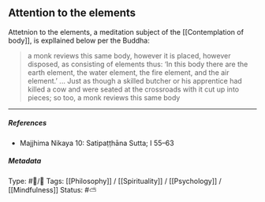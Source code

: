 ## Attention to the elements  # 

Attetnion to the elements, a meditation subject of the [[Contemplation of body]], is expllained below per the Buddha:

> a monk reviews this same body, however it is placed, however disposed, as consisting of elements thus: ‘In this body there are the earth element, the water element, the fire element, and the air element.’ ... Just as though a skilled butcher or his apprentice had killed a cow and were seated at the crossroads with it cut up into pieces; so too, a monk reviews this same body

___

##### References

- Majjhima Nikaya 10: Satipaṭṭhāna Sutta; I 55–63

##### Metadata
Type: #🔵/🔵 
Tags: [[Philosophy]] / [[Spirituality]] / [[Psychology]] / [[Mindfulness]] 
Status: #⛅️ 